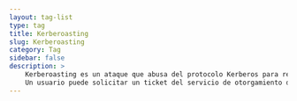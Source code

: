 ```yaml
---
layout: tag-list
type: tag
title: Kerberoasting
slug: Kerberoasting
category: Tag
sidebar: false
description: >
    Kerberoasting es un ataque que abusa del protocolo Kerberos para recopilar hash de contraseñas para cuentas de usuario de Active Directory con valores servicePrincipalName (SPN), es decir, cuentas de servicio.
    Un usuario puede solicitar un ticket del servicio de otorgamiento de boletos (TGS) para cualquier SPN, y partes del TGS se pueden cifrar con RC4 utilizando el hash de contraseña de la cuenta de servicio que tiene asignado el SPN solicitado como clave. Por lo tanto, un adversario que pueda robar boletos TGS (ya sea de la memoria o capturándolos rastreando el tráfico de la red) puede extraer el hash de la contraseña de la cuenta de servicio e intentar un ataque de fuerza bruta fuera de línea para obtener la contraseña de texto sin formato.
---
```

